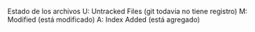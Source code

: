 Estado de los archivos
U: Untracked Files (git todavia no tiene registro)
M: Modified (está modificado)
A: Index Added (está agregado)
